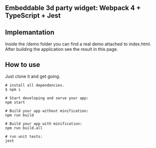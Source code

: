 Embeddable 3d party widget: Webpack 4 + TypeScript + Jest 
------------------------------

## Implemantation

Inside the /demo folder you can find a real demo attached to index.html. After building the application see the result in this page.


## How to use

Just clone it and get going.

```
# install all dependencies.
$ npm i

# Start developing and serve your app:
npm start

# Build your app without minification: 
npm run build

# Build your app with minification: 
npm run build.all

# run unit tests:
jest
```

